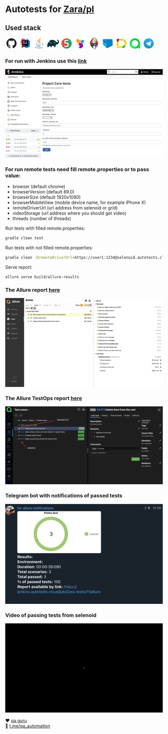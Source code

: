 # Autotests for [Zara/pl](https://www.zara.com/pl/)

## Used stack

 <img src="images/GitHub.svg" width="40" height="40">  <img src="images/IDEA.svg" width="40" height="40">
 <img src="images/JAVA.svg" width="40" height="40">  <img src="images/Gradle.svg" width="40" height="40">
 <img src="images/Junit5.svg" width="40" height="40">  <img src="images/Selenide.svg" width="40" height="40">
 <img src="images/Jenkins.svg" width="40" height="40">  <img src="images/Selenoid.svg" width="40" height="40">
 <img src="images/Allure Report.svg" width="40" height="40"> <img src="images/Allure TestOps.svg" width="40" height="40"> 
 <img src="images/Telegram.svg" width="40" height="40">

### For run with Jenkins use this [link](https://jenkins.autotests.cloud/job/Zara-tests/)

<img src="images/JenkinsBuild.png">

### For run remote tests need fill remote.properties or to pass value:

* browser (default chrome)
* browserVersion (default 89.0)
* browserSize (default 1920x1080)
* browserMobileView (mobile device name, for example iPhone X)
* remoteDriverUrl (url address from selenoid or grid)
* videoStorage (url address where you should get video)
* threads (number of threads)

Run tests with filled remote.properties:

```bash
gradle clean test
```

Run tests with not filled remote.properties:

```bash
gradle clean -DremoteDriverUrl=https://user1:1234@selenoid.autotests.cloud/wd/hub/ -DvideoStorage=https://selenoid.autotests.cloud/video/ -Dthreads=1 test
```

Serve report:

```bash
allure serve build/allure-results
```

### The Allure report [here](https://jenkins.autotests.cloud/job/Zara-tests/11/allure/#suites/29bfb06a8c676147f4953b815c0584af/4da31383401b59e1/)

<img src="images/AllureReport.png">

### The Allure TestOps report [here](https://allure.autotests.cloud/launch/4708)

<img src="images/allureTestOpsTestCases.png">

### Telegram bot with notifications of passed tests

<img src="images/TelegramBot.png">

### Video of passing tests from selenoid

<img src="images/selenoid video.gif">

:heart: <a target="_blank" href="https://qa.guru">qa.guru</a><br/>
:blue_heart: <a target="_blank" href="https://t.me/qa_automation">t.me/qa_automation</a>


